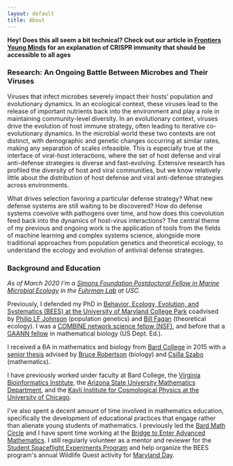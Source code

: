 ```yaml
---
layout: default
title: About
---
```

**Hey! Does this all seem a bit technical? Check out our article in [Frontiers Young Minds](https://kids.frontiersin.org/article/10.3389/frym.2019.00102) for an explanation of CRISPR immunity that should be accessible to all ages**

### Research: An Ongoing Battle Between Microbes and Their Viruses

Viruses that infect microbes severely impact their hosts’ population and evolutionary dynamics. In an
ecological context, these viruses lead to the release of important nutrients back into the environment and
play a role in maintaining community-level diversity. In an evolutionary context, viruses drive the evolution
of host immune strategy, often leading to iterative co-evolutionary dynamics. In the microbial world these
two contexts are not distinct, with demographic and genetic changes occurring at similar rates, making
any separation of scales infeasible. This is especially true at the interface of viral-host interactions, where
the set of host defense and viral anti-defense strategies is diverse and fast-evolving. Extensive research has
profiled the diversity of host and viral communities, but we know relatively little about the distribution of
host defense and viral anti-defense strategies across environments. 

What drives selection favoring a particular defense strategy? What new defense systems are still waiting to
be discovered? How do defense systems coevolve with pathogens over time, and how does this coevolution
feed back into the dynamics of host-virus interactions? The central theme of my previous and ongoing
work is the application of tools from the fields of machine learning and complex systems science, alongside
more traditional approaches from population genetics and theoretical ecology, to understand the ecology and
evolution of antiviral defense strategies.

### Background and Education

*As of March 2020 I'm a [Simons Foundation Postdoctoral Fellow in Marine Microbial Ecology](https://www.simonsfoundation.org/grant/simons-postdoctoral-fellowships-in-marine-microbial-ecology/?tab=awardees) in the [Fuhrman Lab](https://dornsife.usc.edu/labs/fuhrmanlab) at USC.*

Previously, I defended my PhD in [Behavior, Ecology, Evolution, and Systematics  (BEES) at the University of Maryland College Park](https://www.bisi.umd.edu/bees-1) coadvised by [Philip LF Johnson](http://science.umd.edu/biology/plfj/) (population genetics) and [Bill Fagan](http://science.umd.edu/biology/faganlab/) (theoretical ecology). I was a [COMBINE network science fellow (NSF)](https://www.combine.umd.edu/), and before that a [GAANN fellow](https://www2.ed.gov/programs/gaann/index.html) in mathematical biology (US Dept. Ed.).

I received a BA in mathematics and biology from [Bard College](https://www.bard.edu/) in 2015 with a [senior thesis](https://digitalcommons.bard.edu/senproj_s2015/39/) advised by [Bruce Robertson](https://www.bard.edu/faculty/details/?id=3226) (biology) and [Csilla Szabo](https://www.skidmore.edu/mathematics/faculty/szabo.php) (mathematics). 

I have previously worked under faculty at Bard College, the [Virginia Bioinformatics Institute](https://health.uconn.edu/laubenbacher/), the [Arizona State University Mathematics Department](https://math.la.asu.edu/~milner/welc_eng.html), and the [Kavli Institute for Cosmological Physics at the University of Chicago](https://www.cmu.edu/physics/people/faculty/dodelson.html).

I've also spent a decent amount of time involved in mathematics education, specifically the development of educational practices that engage rather than alienate young students of mathematics. I previously led the [Bard Math Circle](https://bardmathcircle.org/) and I have spent time working at the [Bridge to Enter Advanced Mathematics](https://www.beammath.org/). I still regularly volunteer as a mentor and reviewer for the [Student Spaceflight Experiments Program](http://ssep.ncesse.org/) and help organize the BEES program's annual Wildlife Quest activity for [Maryland Day](https://marylandday.umd.edu/).

